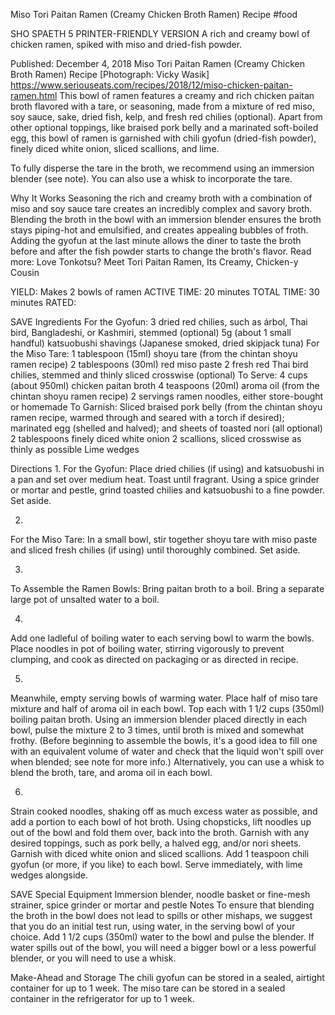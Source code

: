 Miso Tori Paitan Ramen (Creamy Chicken Broth Ramen) Recipe
#food 

SHO SPAETH
5     PRINTER-FRIENDLY VERSION
A rich and creamy bowl of chicken ramen, spiked with miso and dried-fish powder.

Published: December 4, 2018
Miso Tori Paitan Ramen (Creamy Chicken Broth Ramen) Recipe
[Photograph: Vicky Wasik]
https://www.seriouseats.com/recipes/2018/12/miso-chicken-paitan-ramen.html
This bowl of ramen features a creamy and rich chicken paitan broth flavored with a tare, or seasoning, made from a mixture of red miso, soy sauce, sake, dried fish, kelp, and fresh red chilies (optional). Apart from other optional toppings, like braised pork belly and a marinated soft-boiled egg, this bowl of ramen is garnished with chili gyofun (dried-fish powder), finely diced white onion, sliced scallions, and lime.

To fully disperse the tare in the broth, we recommend using an immersion blender (see note). You can also use a whisk to incorporate the tare.

Why It Works
Seasoning the rich and creamy broth with a combination of miso and soy sauce tare creates an incredibly complex and savory broth.
Blending the broth in the bowl with an immersion blender ensures the broth stays piping-hot and emulsified, and creates appealing bubbles of froth.
Adding the gyofun at the last minute allows the diner to taste the broth before and after the fish powder starts to change the broth's flavor.
Read more: Love Tonkotsu? Meet Tori Paitan Ramen, Its Creamy, Chicken-y Cousin

YIELD:
Makes 2 bowls of ramen
ACTIVE TIME:
20 minutes
TOTAL TIME:
30 minutes
RATED:
    
 SAVE
Ingredients
For the Gyofun:
3 dried red chilies, such as árbol, Thai bird, Bangladeshi, or Kashmiri, stemmed (optional)
5g (about 1 small handful) katsuobushi shavings (Japanese smoked, dried skipjack tuna)
For the Miso Tare:
1 tablespoon (15ml) shoyu tare (from the chintan shoyu ramen recipe)
2 tablespoons (30ml) red miso paste
2 fresh red Thai bird chilies, stemmed and thinly sliced crosswise (optional)
To Serve:
4 cups (about 950ml) chicken paitan broth
4 teaspoons (20ml) aroma oil (from the chintan shoyu ramen recipe)
2 servings ramen noodles, either store-bought or homemade
To Garnish:
Sliced braised pork belly (from the chintan shoyu ramen recipe, warmed through and seared with a torch if desired); marinated egg (shelled and halved); and sheets of toasted nori (all optional)
2 tablespoons finely diced white onion
2 scallions, sliced crosswise as thinly as possible
Lime wedges

Directions
1.
For the Gyofun: Place dried chilies (if using) and katsuobushi in a pan and set over medium heat. Toast until fragrant. Using a spice grinder or mortar and pestle, grind toasted chilies and katsuobushi to a fine powder. Set aside.

2.
For the Miso Tare: In a small bowl, stir together shoyu tare with miso paste and sliced fresh chilies (if using) until thoroughly combined. Set aside.

3.
To Assemble the Ramen Bowls: Bring paitan broth to a boil. Bring a separate large pot of unsalted water to a boil.

4.
Add one ladleful of boiling water to each serving bowl to warm the bowls. Place noodles in pot of boiling water, stirring vigorously to prevent clumping, and cook as directed on packaging or as directed in recipe.

5.
Meanwhile, empty serving bowls of warming water. Place half of miso tare mixture and half of aroma oil in each bowl. Top each with 1 1/2 cups (350ml) boiling paitan broth. Using an immersion blender placed directly in each bowl, pulse the mixture 2 to 3 times, until broth is mixed and somewhat frothy. (Before beginning to assemble the bowls, it's a good idea to fill one with an equivalent volume of water and check that the liquid won't spill over when blended; see note for more info.) Alternatively, you can use a whisk to blend the broth, tare, and aroma oil in each bowl.

6.
Strain cooked noodles, shaking off as much excess water as possible, and add a portion to each bowl of hot broth. Using chopsticks, lift noodles up out of the bowl and fold them over, back into the broth. Garnish with any desired toppings, such as pork belly, a halved egg, and/or nori sheets. Garnish with diced white onion and sliced scallions. Add 1 teaspoon chili gyofun (or more, if you like) to each bowl. Serve immediately, with lime wedges alongside.

 SAVE
Special Equipment
Immersion blender, noodle basket or fine-mesh strainer, spice grinder or mortar and pestle
Notes
To ensure that blending the broth in the bowl does not lead to spills or other mishaps, we suggest that you do an initial test run, using water, in the serving bowl of your choice. Add 1 1/2 cups (350ml) water to the bowl and pulse the blender. If water spills out of the bowl, you will need a bigger bowl or a less powerful blender, or you will need to use a whisk.

Make-Ahead and Storage
The chili gyofun can be stored in a sealed, airtight container for up to 1 week. The miso tare can be stored in a sealed container in the refrigerator for up to 1 week.